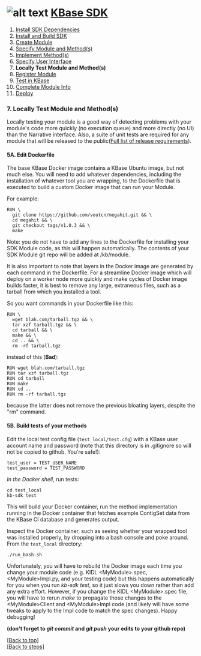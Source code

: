 # <A NAME="top"></A>![alt text](https://avatars2.githubusercontent.com/u/1263946?v=3&s=84 "KBase") [KBase SDK](../README.md)

1. [Install SDK Dependencies](kb_sdk_dependencies.md)
2. [Install and Build SDK](kb_sdk_install_and_build.md)
3. [Create Module](kb_sdk_create_module.md)
4. [Specify Module and Method(s)](kb_sdk_edit_module.md)
5. [Implement Method(s)](kb_sdk_impl_methods.md)
6. [Specify User Interface](kb_sdk_make_ui.md)
7. **Locally Test Module and Method(s)**
8. [Register Module](kb_sdk_register_module.md)
9. [Test in KBase](kb_sdk_test_in_kbase.md)
10. [Complete Module Info](kb_sdk_complete_module_info.md)
11. [Deploy](kb_sdk_deploy.md)


### 7. Locally Test Module and Method(s)

Locally testing your module is a good way of detecting problems with your module's code more quickly (no execution 
queue) and more directly (no UI) than the Narrative interface. Also, a suite of unit tests are required for any module
that will be released to the public([Full list of release requirements](https://github.com/kbase/project_guides/blob/master/SDK_Guidelines.md)).

#### <A NAME="dockerfile"></A>5A. Edit Dockerfile

The base KBase Docker image contains a KBase Ubuntu image, but not much else.  You will need to add whatever dependencies, including the installation of whatever tool you are wrapping, to the Dockerfile that is executed to build a custom Docker image that can run your Module.

For example:

```
RUN \
  git clone https://github.com/voutcn/megahit.git && \
  cd megahit && \
  git checkout tags/v1.0.3 && \
  make
```

Note: you do not have to add any lines to the Dockerfile for installing your SDK Module code, as this will happen automatically.  The contents of your SDK Module git repo will be added at /kb/module.

It is also important to note that layers in the Docker image are generated by each command in the Dockerfile.  For a streamline Docker image which will deploy on a worker node more quickly and make cycles of Docker image builds faster, it is best to remove any large, extraneous files, such as a tarball from which you installed a tool.

So you want commands in your Dockerfile like this:

```
RUN \
  wget blah.com/tarball.tgz && \
  tar xzf tarball.tgz && \
  cd tarball && \
  make && \
  cd .. && \
  rm -rf tarball.tgz
```

instead of this (**Bad**):

```
RUN wget blah.com/tarball.tgz
RUN tar xzf tarball.tgz
RUN cd tarball
RUN make
RUN cd ..
RUN rm -rf tarball.tgz
```

because the latter does not remove the previous bloating layers, despite the "rm" command.
<!--
    RUN git clone https://github.com/torognes/vsearch
    WORKDIR vsearch
    RUN ./configure 
    RUN make
    RUN make install
    WORKDIR ../

You will also need to add your KBase SDK module, and any necessary data, to the Dockerfile.  For example:

    RUN mkdir -p /kb/module/test
    WORKDIR test
    RUN git clone https://github.com/dcchivian/kb_vsearch
    RUN git clone https://github.com/dcchivian/kb_vsearch_test_data
    WORKDIR ../
-->

#### <A NAME="build-tests"></A>5B. Build tests of your methods

Edit the local test config file (`test_local/test.cfg`) with a KBase user account name and password (note that this directory is in .gitignore so will not be copied to github.  You're safe!):

    test_user = TEST_USER_NAME
    test_password = TEST_PASSWORD

*In the Docker shell*, run tests:

    cd test_local
    kb-sdk test

This will build your Docker container, run the method implementation running in the Docker container that fetches example ContigSet data from the KBase CI database and generates output.  

Inspect the Docker container, such as seeing whether your wrapped tool was installed properly, by dropping into a bash console and poke around.  From the `test_local` directory:
    
    ./run_bash.sh

Unfortunately, you will have to rebuild the Docker image each time you change your module code (e.g. KIDL \<MyModule\>.spec, \<MyModule\>Impl.py, and your testing code) but this happens automatically for you when you run *kb-sdk test*, so it just slows you down rather than add any extra effort.  However, if you change the KIDL \<MyModule\>.spec file, you will have to rerun *make* to propagate those changes to the \<MyModule\>Client and \<MyModule\>Impl code (and likely will have some tweaks to apply to the Impl code to match the spec changes).  Happy debugging!

**(don't forget to *git commit* and *git push* your edits to your github repo)**


[\[Back to top\]](#top)<br>
[\[Back to steps\]](../README.md#steps)

